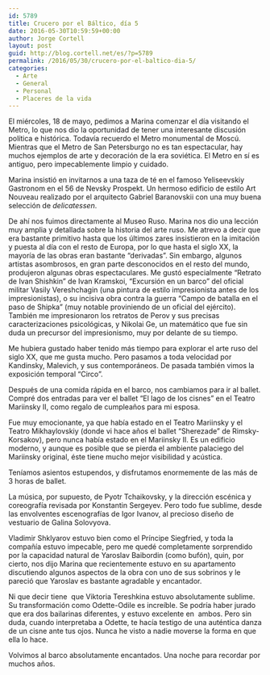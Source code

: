 ```yaml
---
id: 5789
title: Crucero por el Báltico, día 5
date: 2016-05-30T10:59:59+00:00
author: Jorge Cortell
layout: post
guid: http://blog.cortell.net/es/?p=5789
permalink: /2016/05/30/crucero-por-el-baltico-dia-5/
categories:
  - Arte
  - General
  - Personal
  - Placeres de la vida
---
```

El miércoles, 18 de mayo, pedimos a Marina comenzar el día visitando el Metro, lo que nos dio la oportunidad de tener una interesante discusión política e histórica. Todavía recuerdo el Metro monumental de Moscú. Mientras que el Metro de San Petersburgo no es tan espectacular, hay muchos ejemplos de arte y decoración de la era soviética. El Metro en sí es antiguo, pero impecablemente limpio y cuidado.

Marina insistió en invitarnos a una taza de té en el famoso Yeliseevskiy Gastronom en el 56 de Nevsky Prospekt. Un hermoso edificio de estilo Art Nouveau realizado por el arquitecto Gabriel Baranovskii con una muy buena selección de _delicatessen_.

De ahí nos fuimos directamente al Museo Ruso. Marina nos dio una lección muy amplia y detallada sobre la historia del arte ruso. Me atrevo a decir que era bastante primitivo hasta que los últimos zares insistieron en la imitación y puesta al día con el resto de Europa, por lo que hasta el siglo XX, la mayoría de las obras eran bastante &#8220;derivadas&#8221;. Sin embargo, algunos artistas asombrosos, en gran parte desconocidos en el resto del mundo, produjeron algunas obras espectaculares. Me gustó especialmente &#8220;Retrato de Ivan Shishkin&#8221; de Ivan Kramskoi, &#8220;Excursión en un barco&#8221; del oficial militar Vasily Vereshchagin (una pintura de estilo impresionista antes de los impresionistas), o su incisiva obra contra la guerra &#8220;Campo de batalla en el paso de Shipka&#8221; (muy notable proviniendo de un oficial del ejército). También me impresionaron los retratos de Perov y sus precisas caracterizaciones psicológicas, y Nikolai Ge, un matemático que fue sin duda un precursor del impresionismo, muy por delante de su tiempo.

Me hubiera gustado haber tenido más tiempo para explorar el arte ruso del siglo XX, que me gusta mucho. Pero pasamos a toda velocidad por Kandinsky, Malevich, y sus contemporáneos. De pasada también vimos la exposición temporal &#8220;Circo&#8221;.

Después de una comida rápida en el barco, nos cambiamos para ir al ballet. Compré dos entradas para ver el ballet &#8220;El lago de los cisnes&#8221; en el Teatro Mariinsky II, como regalo de cumpleaños para mi esposa.

Fue muy emocionante, ya que había estado en el Teatro Mariinsky y el Teatro Mikhaylovskiy (donde vi hace años el ballet &#8220;Sherezade&#8221; de Rimsky-Korsakov), pero nunca había estado en el Mariinsky II. Es un edificio moderno, y aunque es posible que se pierda el ambiente palaciego del Mariinsky original, éste tiene mucho mejor visibilidad y acústica.

Teníamos asientos estupendos, y disfrutamos enormemente de las más de 3 horas de ballet.

La música, por supuesto, de Pyotr Tchaikovsky, y la dirección escénica y coreografía revisada por Konstantin Sergeyev. Pero todo fue sublime, desde las envolventes escenografías de Igor Ivanov, al precioso diseño de vestuario de Galina Solovyova.

Vladimir Shklyarov estuvo bien como el Príncipe Siegfried, y toda la compañía estuvo impecable, pero me quedé completamente sorprendido por la capacidad natural de Yaroslav Baibordin (como bufón), quin, por cierto, nos dijo Marina que recientemente estuvo en su apartamento discutiendo algunos aspectos de la obra con uno de sus sobrinos y le pareció que Yaroslav es bastante agradable y encantador.

Ni que decir tiene  que Viktoria Tereshkina estuvo absolutamente sublime. Su transformación como Odette-Odile es increíble. Se podría haber jurado que era dos bailarinas diferentes, y estuvo excelente en  ambos. Pero sin duda, cuando interpretaba a Odette, te hacía testigo de una auténtica danza de un cisne ante tus ojos. Nunca he visto a nadie moverse la forma en que ella lo hace.

Volvimos al barco absolutamente encantados. Una noche para recordar por muchos años.